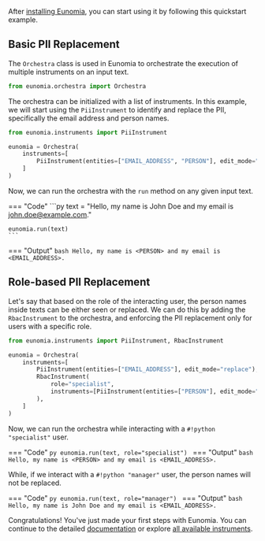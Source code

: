After [installing Eunomia](installation.md), you can start using it by following this quickstart example.

## Basic PII Replacement
The `Orchestra` class is used in Eunomia to orchestrate the execution of multiple instruments on an input text.

```py
from eunomia.orchestra import Orchestra
```

The orchestra can be initialized with a list of instruments. In this example, we will start using the `PiiInstrument` to identify and replace the PII, specifically the email address and person names.

```py
from eunomia.instruments import PiiInstrument

eunomia = Orchestra(
    instruments=[
        PiiInstrument(entities=["EMAIL_ADDRESS", "PERSON"], edit_mode="replace"),
    ]
)
```

Now, we can run the orchestra with the `run` method on any given input text.

=== "Code"
    ```py
    text = "Hello, my name is John Doe and my email is john.doe@example.com."

    eunomia.run(text)
    ```
=== "Output"
    ```bash
    Hello, my name is <PERSON> and my email is <EMAIL_ADDRESS>.
    ```

## Role-based PII Replacement
Let's say that based on the role of the interacting user, the person names inside texts can be either seen or replaced. We can do this by adding the `RbacInstrument` to the orchestra, and enforcing the PII replacement only for users with a specific role.

```py
from eunomia.instruments import PiiInstrument, RbacInstrument

eunomia = Orchestra(
    instruments=[
        PiiInstrument(entities=["EMAIL_ADDRESS"], edit_mode="replace"),
        RbacInstrument(
            role="specialist",
            instruments=[PiiInstrument(entities=["PERSON"], edit_mode="replace")],
        ),
    ]
)
```

Now, we can run the orchestra while interacting with a `#!python "specialist"` user.

=== "Code"
    ```py
    eunomia.run(text, role="specialist")
    ```
=== "Output"
    ```bash
    Hello, my name is <PERSON> and my email is <EMAIL_ADDRESS>.
    ```

While, if we interact with a `#!python "manager"` user, the person names will not be replaced.

=== "Code"
    ```py
    eunomia.run(text, role="manager")
    ```
=== "Output"
    ```bash
    Hello, my name is John Doe and my email is <EMAIL_ADDRESS>.
    ```

Congratulations! You've just made your first steps with Eunomia. You can continue to the detailed [documentation](../api/index.md) or explore [all available instruments](../api/instruments/index.md#available-instruments).
